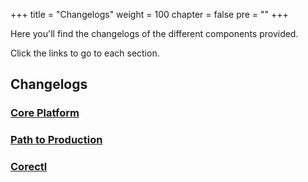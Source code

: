 +++
title = "Changelogs"
weight = 100
chapter = false
pre = ""
+++

Here you'll find the changelogs of the different components provided.

Click the links to go to each section.

## Changelogs

### [Core Platform](core-platform.md)

### [Path to Production](p2p.md)

### [Corectl](corectl.md)
